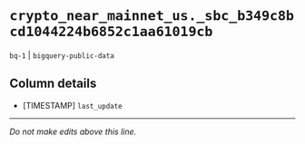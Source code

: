# `crypto_near_mainnet_us._sbc_b349c8bcd1044224b6852c1aa61019cb`
`bq-1` | `bigquery-public-data`

## Column details
* [TIMESTAMP] `last_update`

-------------------------------------------------------------------------------
*Do not make edits above this line.*
